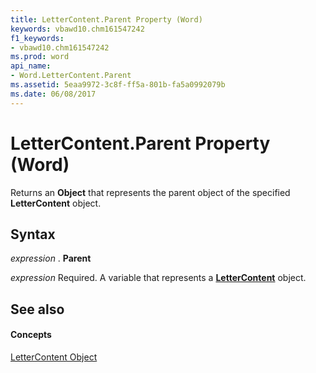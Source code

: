 ```yaml
---
title: LetterContent.Parent Property (Word)
keywords: vbawd10.chm161547242
f1_keywords:
- vbawd10.chm161547242
ms.prod: word
api_name:
- Word.LetterContent.Parent
ms.assetid: 5eaa9972-3c8f-ff5a-801b-fa5a0992079b
ms.date: 06/08/2017
---
```



# LetterContent.Parent Property (Word)

Returns an  **Object** that represents the parent object of the specified **LetterContent** object.


## Syntax

 _expression_ . **Parent**

 _expression_ Required. A variable that represents a **[LetterContent](Word.LetterContent.md)** object.


## See also


#### Concepts


[LetterContent Object](Word.LetterContent.md)

